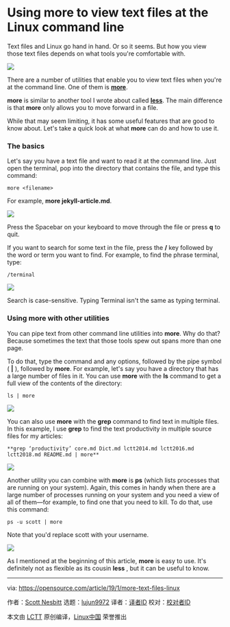 [#]: collector: (lujun9972)
[#]: translator: ( )
[#]: reviewer: ( )
[#]: publisher: ( )
[#]: url: ( )
[#]: subject: (Using more to view text files at the Linux command line)
[#]: via: (https://opensource.com/article/19/1/more-text-files-linux)
[#]: author: (Scott Nesbitt https://opensource.com/users/scottnesbitt)

Using more to view text files at the Linux command line
======
Text files and Linux go hand in hand. Or so it seems. But how you view those text files depends on what tools you're comfortable with.

![](https://opensource.com/sites/default/files/styles/image-full-size/public/lead-images/terminal_command_linux_desktop_code.jpg?itok=p5sQ6ODE)

There are a number of utilities that enable you to view text files when you're at the command line. One of them is [**more**][1].

**more** is similar to another tool I wrote about called **[less][2]**. The main difference is that **more** only allows you to move forward in a file.

While that may seem limiting, it has some useful features that are good to know about. Let's take a quick look at what **more** can do and how to use it.

### The basics

Let's say you have a text file and want to read it at the command line. Just open the terminal, pop into the directory that contains the file, and type this command:

```
more <filename>
```

For example, **more jekyll-article.md**.

![](https://opensource.com/sites/default/files/uploads/more-viewing-file.png)

Press the Spacebar on your keyboard to move through the file or press **q** to quit.

If you want to search for some text in the file, press the **/** key followed by the word or term you want to find. For example, to find the phrase terminal, type:

```
/terminal
```

![](https://opensource.com/sites/default/files/uploads/more-searching.png)

Search is case-sensitive. Typing Terminal isn't the same as typing terminal.

### Using more with other utilities

You can pipe text from other command line utilities into **more**. Why do that? Because sometimes the text that those tools spew out spans more than one page.

To do that, type the command and any options, followed by the pipe symbol ( **|** ), followed by **more**. For example, let's say you have a directory that has a large number of files in it. You can use **more** with the **ls** command to get a full view of the contents of the directory:

```
ls | more
```

![](https://opensource.com/sites/default/files/uploads/more-with_ls_cmd.png)

You can also use **more** with the **grep** command to find text in multiple files. In this example, I use **grep** to find the text productivity in multiple source files for my articles:

```
**grep ‘productivity’ core.md Dict.md lctt2014.md lctt2016.md lctt2018.md README.md | more**
```

![](https://opensource.com/sites/default/files/uploads/more-with_grep_cmd.png)

Another utility you can combine with **more** is **ps** (which lists processes that are running on your system). Again, this comes in handy when there are a large number of processes running on your system and you need a view of all of them—for example, to find one that you need to kill. To do that, use this command:

```
ps -u scott | more
```

Note that you'd replace scott with your username.

![](https://opensource.com/sites/default/files/uploads/more-with_ps_cmd.png)

As I mentioned at the beginning of this article, **more** is easy to use. It's definitely not as flexible as its cousin **less** , but it can be useful to know.

--------------------------------------------------------------------------------

via: https://opensource.com/article/19/1/more-text-files-linux

作者：[Scott Nesbitt][a]
选题：[lujun9972][b]
译者：[译者ID](https://github.com/译者ID)
校对：[校对者ID](https://github.com/校对者ID)

本文由 [LCTT](https://github.com/LCTT/TranslateProject) 原创编译，[Linux中国](https://linux.cn/) 荣誉推出

[a]: https://opensource.com/users/scottnesbitt
[b]: https://github.com/lujun9972
[1]: https://en.wikipedia.org/wiki/More_(command)
[2]: https://opensource.com/article/18/4/using-less-view-text-files-command-line

